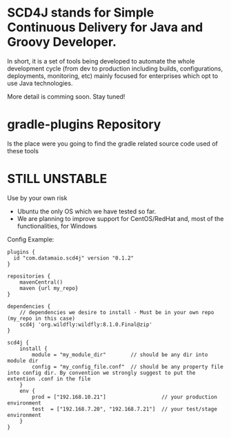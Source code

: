 SCD4J stands for Simple Continuous Delivery for Java and Groovy Developer. 
=============

In short, it is a set of tools being developed to automate the whole development cycle (from dev to production including builds, configurations, deployments, monitoring, etc) mainly focused for enterprises which opt to use Java technologies. 

More detail is comming soon. Stay tuned!

gradle-plugins Repository
=========================

Is the place were you going to find the gradle related source code used of these tools


STILL UNSTABLE
=========================
Use by your own risk
- Ubuntu the only OS which we have tested so far. 
- We are planning to improve support for CentOS/RedHat and, most of the functionalities, for Windows

Config Example:
```
plugins {
  id "com.datamaio.scd4j" version "0.1.2"
}

repositories {
	mavenCentral()
	maven {url my_repo}
}

dependencies {
	// dependencies we desire to install - Must be in your own repo (my_repo in this case)
	scd4j 'org.wildfly:wildfly:8.1.0.Final@zip'
}

scd4j {
	install {
		module = "my_module_dir" 		// should be any dir into module dir
		config = "my_config_file.conf"	// should be any property file into config dir. By convention we strongly suggest to put the extention .conf in the file
	}
	env {
		prod = ["192.168.10.21"]		  	  	  // your production environment
		test  = ["192.168.7.20", "192.168.7.21"]  // your test/stage environment
	}
}
```

